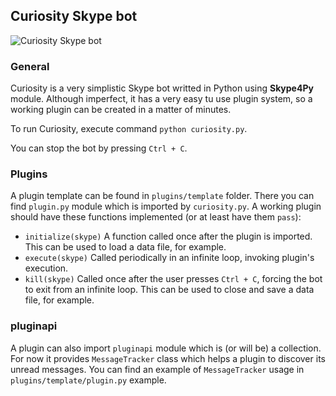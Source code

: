 ## Curiosity Skype bot
![Curiosity Skype bot](https://raw.github.com/gediminasz/curiosity/master/stuff/curiosity-avatar.jpg)

### General

Curiosity is a very simplistic Skype bot writted in Python using **Skype4Py** module. Although imperfect, it has a very easy tu use plugin system, so a working plugin can be created in a matter of minutes.

To run Curiosity, execute command `python curiosity.py`.

You can stop the bot by pressing `Ctrl + C`.

### Plugins

A plugin template can be found in `plugins/template` folder. There you can find `plugin.py` module which is imported by `curiosity.py`. A working plugin should have these functions implemented (or at least have them `pass`):

* `initialize(skype)` A function called once after the plugin is imported. This can be used to load a data file, for example.
* `execute(skype)` Called periodically in an infinite loop, invoking plugin's execution.
* `kill(skype)` Called once after the user presses `Ctrl + C`, forcing the bot to exit from an infinite loop. This can be used to close and save a data file, for example.

### pluginapi

A plugin can also import `pluginapi` module which is (or will be) a collection. For now it provides `MessageTracker` class which helps a plugin to discover its unread messages. You can find an example of `MessageTracker` usage in `plugins/template/plugin.py` example.